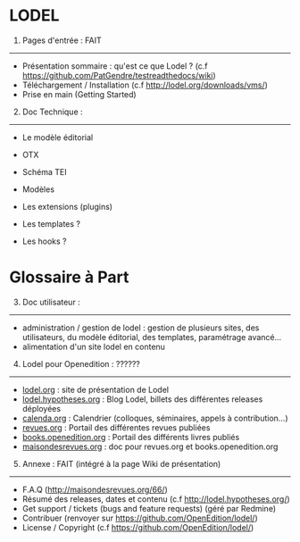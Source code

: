 LODEL
=====

1. 	Pages d'entrée : FAIT
-------------------------

- Présentation sommaire : qu'est ce que Lodel ? (c.f <https://github.com/PatGendre/testreadthedocs/wiki>)
- Téléchargement / Installation (c.f <http://lodel.org/downloads/vms/>)
- Prise en main (Getting Started)


2.	Doc Technique :
-------------------

- Le modèle éditorial
- OTX
- Schéma TEI
- Modèles
- Les extensions (plugins)

- Les templates ?
- Les hooks ?

Glossaire à Part
================

3.	Doc utilisateur :
---------------------

- administration / gestion de lodel : gestion de plusieurs sites, des utilisateurs, du modèle éditorial, des templates, paramétrage avancé...
- alimentation d'un site lodel en contenu

4.	Lodel pour Openedition : ??????
-----------------------------------

- [lodel.org](<https://www.lodel.org/>) : site de présentation de Lodel
- [lodel.hypotheses.org](<https://www.lodel.hypotheses.org/>) : Blog Lodel, billets des différentes releases déployées
- [calenda.org](<https://www.calenda.org/>) : Calendrier (colloques, séminaires, appels à contribution…)
- [revues.org](<https://www.revues.org/>) : Portail des différentes revues publiées
- [books.openedition.org](<https://books.openedition.org/>) : Portail des différents livres publiés
- [maisondesrevues.org](<https://www.maisondesrevues.org/>) : doc pour revues.org et books.openedition.org


5.	Annexe : FAIT (intégré à la page Wiki de présentation)
----------------------------------------------------------

- F.A.Q (<http://maisondesrevues.org/66/>)
- Résumé des releases, dates et contenu (c.f <http://lodel.hypotheses.org/>)
- Get support / tickets (bugs and feature requests) (géré par Redmine)
- Contribuer (renvoyer sur <https://github.com/OpenEdition/lodel/>)
- License / Copyright (c.f <https://github.com/OpenEdition/lodel/>)
